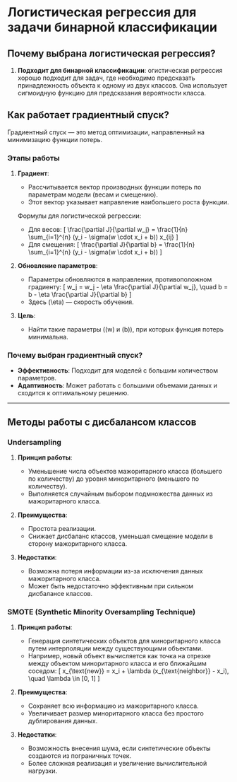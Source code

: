 # Логистическая регрессия для задачи бинарной классификации

## Почему выбрана логистическая регрессия?

1. **Подходит для бинарной классификации**: огистическая регрессия хорошо подходит для задач, где необходимо предсказать принадлежность объекта к одному из двух классов. Она использует сигмоидную функцию для предсказания вероятности класса.


## Как работает градиентный спуск?

Градиентный спуск — это метод оптимизации, направленный на минимизацию функции потерь.

### Этапы работы

1. **Градиент**:
   - Рассчитывается вектор производных функции потерь по параметрам модели (весам и смещению).  
   - Этот вектор указывает направление наибольшего роста функции.  

   Формулы для логистической регрессии:
   - Для весов:
     \[
     \frac{\partial J}{\partial w_j} = \frac{1}{n} \sum_{i=1}^{n} (y_i - \sigma(w \cdot x_i + b)) x_{ij}
     \]
   - Для смещения:
     \[
     \frac{\partial J}{\partial b} = \frac{1}{n} \sum_{i=1}^{n} (y_i - \sigma(w \cdot x_i + b))
     \]

2. **Обновление параметров**:
   - Параметры обновляются в направлении, противоположном градиенту:
     \[
     w_j = w_j - \eta \frac{\partial J}{\partial w_j}, \quad b = b - \eta \frac{\partial J}{\partial b}
     \]
   - Здесь \(\eta\) — скорость обучения.

3. **Цель**:
   - Найти такие параметры (\(w\) и \(b\)), при которых функция потерь минимальна.

### Почему выбран градиентный спуск?

- **Эффективность**: Подходит для моделей с большим количеством параметров.
- **Адаптивность**: Может работать с большими объемами данных и сходится к оптимальному решению.

---

## Методы работы с дисбалансом классов

### Undersampling

1. **Принцип работы**:
   - Уменьшение числа объектов мажоритарного класса (большего по количеству) до уровня миноритарного (меньшего по количеству).
   - Выполняется случайным выбором подмножества данных из мажоритарного класса.

2. **Преимущества**:
   - Простота реализации.
   - Снижает дисбаланс классов, уменьшая смещение модели в сторону мажоритарного класса.

3. **Недостатки**:
   - Возможна потеря информации из-за исключения данных мажоритарного класса.
   - Может быть недостаточно эффективным при сильном дисбалансе классов.

### SMOTE (Synthetic Minority Oversampling Technique)

1. **Принцип работы**:
   - Генерация синтетических объектов для миноритарного класса путем интерполяции между существующими объектами.
   - Например, новый объект вычисляется как точка на отрезке между объектом миноритарного класса и его ближайшим соседом:
     \[
     x_{\text{new}} = x_i + \lambda (x_{\text{neighbor}} - x_i), \quad \lambda \in [0, 1]
     \]

2. **Преимущества**:
   - Сохраняет всю информацию из мажоритарного класса.
   - Увеличивает размер миноритарного класса без простого дублирования данных.

3. **Недостатки**:
   - Возможность внесения шума, если синтетические объекты создаются из пограничных точек.
   - Более сложная реализация и увеличение вычислительной нагрузки.


